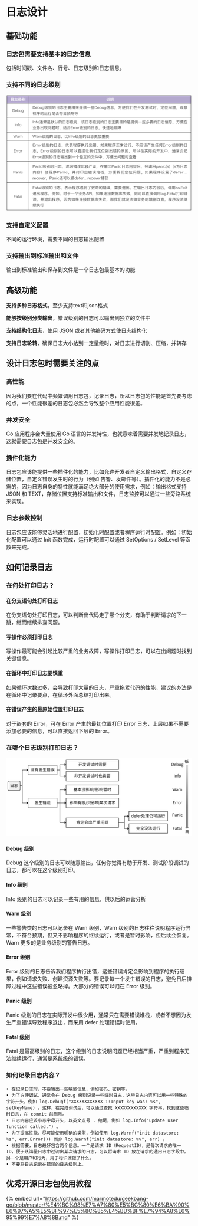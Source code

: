 # 日志设计

## 基础功能

### 日志包需要支持基本的日志信息

包括时间戳、文件名、行号、日志级别和日志信息。

### 支持不同的日志级别

![](<../../../.gitbook/assets/image (1) (2).png>)

### 支持自定义配置

不同的运行环境，需要不同的日志输出配置

### 支持输出到标准输出和文件

输出到标准输出和保存到文件是一个日志包最基本的功能

## 高级功能

**支持多种日志格式**，至少支持text和json格式&#x20;

**能够按级别分类输出**，错误级别的日志可以输出到独立的文件中&#x20;

**支持结构化日志**，使用 JSON 或者其他编码方式使日志结构化&#x20;

**支持日志轮转**，确保日志大小达到一定量级时，对日志进行切割、压缩，并转存

## 设计日志包时需要关注的点

### 高性能

因为我们要在代码中频繁调用日志包，记录日志，所以日志包的性能是首先要考虑的点，一个性能很差的日志包必然会导致整个应用性能很差。

### 并发安全

Go 应用程序会大量使用 Go 语言的并发特性，也就意味着需要并发地记录日志，这就需要日志包是并发安全的。

### 插件化能力

日志包应该能提供一些插件化的能力，比如允许开发者自定义输出格式，自定义存储位置，自定义错误发生时的行为（例如 告警、发邮件等）。插件化的能力不是必需的，因为日志自身的特性就能满足绝大部分的使用需求，例如：输出格式支持 JSON 和 TEXT，存储位置支持标准输出和文件，日志监控可以通过一些旁路系统来实现。

### 日志参数控制

日志包应该能够灵活地进行配置，初始化时配置或者程序运行时配置。例如：初始化配置可以通过 Init 函数完成，运行时配置可以通过 SetOptions / SetLevel 等函数来完成。



## 如何记录日志

### 在何处打印日志？

#### **在分支语句处打印日志**

在分支语句处打印日志，可以判断出代码走了哪个分支，有助于判断请求的下一跳，继而继续排查问题。&#x20;

#### 写操作必须打印日志

写操作最可能会引起比较严重的业务故障，写操作打印日志，可以在出问题时找到关键信息。&#x20;

#### 在循环中打印日志要慎重

如果循环次数过多，会导致打印大量的日志，严重拖累代码的性能，建议的办法是在循环中记录要点，在循环外面总结打印出来。&#x20;

#### 在错误产生的最原始位置打印日志

对于嵌套的 Error，可在 Error 产生的最初位置打印 Error 日志，上层如果不需要添加必要的信息，可以直接返回下层的 Error。

### 在哪个日志级别打印日志？

![](<../../../.gitbook/assets/image (2).png>)

#### Debug 级别&#x20;

Debug 这个级别的日志可以随意输出，任何你觉得有助于开发、测试阶段调试的日志，都可以在这个级别打印。

#### Info 级别&#x20;

Info 级别的日志可以记录一些有用的信息，供以后的运营分析

#### Warn 级别

一些警告类的日志可以记录在 Warn 级别，Warn 级别的日志往往说明程序运行异常，不符合预期，但又不影响程序的继续运行，或者是暂时影响，但后续会恢复。Warn 更多的是业务级别的警告日志。

#### Error 级别&#x20;

Error 级别的日志告诉我们程序执行出错，这些错误肯定会影响到程序的执行结果，例如请求失败、创建资源失败等。要记录每一个发生错误的日志，避免日后排障过程中这些错误被忽略掉。大部分的错误可以归在 Error 级别。

#### Panic 级别&#x20;

Panic 级别的日志在实际开发中很少用，通常只在需要错误堆栈，或者不想因为发生严重错误导致程序退出，而采用 defer 处理错误时使用。

#### Fatal 级别&#x20;

Fatal 是最高级别的日志，这个级别的日志说明问题已经相当严重，严重到程序无法继续运行，通常是系统级的错误。



### 如何记录日志内容？

```
• 在记录日志时，不要输出一些敏感信息，例如密码、密钥等。
• 为了方便调试，通常会在 Debug 级别记录一些临时日志，这些日志内容可以用一些特殊的字符开头，例如 log.Debugf("XXXXXXXXXXXX-1:Input key was: %s", setKeyName) 。这样，在完成调试后，可以通过查找 XXXXXXXXXXXX 字符串，找到这些临时日志，在 commit 前删除。
• 日志内容应该小写字母开头，以英文点号 . 结尾，例如 log.Info("update user function called.") 。
• 为了提高性能，尽可能使用明确的类型，例如使用 log.Warnf("init datastore: %s", err.Error()) 而非 log.Warnf("init datastore: %v", err) 。
• 根据需要，日志最好包含两个信息。一个是请求 ID（RequestID），是每次请求的唯一 ID，便于从海量日志中过滤出某次请求的日志，可以将请求 ID 放在请求的通用日志字段中。另一个是用户和行为，用于标识谁做了什么。
• 不要将日志记录在错误的日志级别上。
```

## 优秀开源日志包使用教程

{% embed url="https://github.com/marmotedu/geekbang-go/blob/master/%E4%BC%98%E7%A7%80%E5%BC%80%E6%BA%90%E6%97%A5%E5%BF%97%E5%8C%85%E4%BD%BF%E7%94%A8%E6%95%99%E7%A8%8B.md" %}









